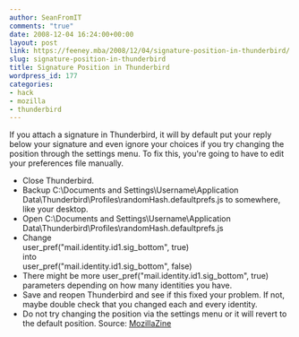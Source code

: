 ```yaml
---
author: SeanFromIT
comments: "true"
date: 2008-12-04 16:24:00+00:00
layout: post
link: https://feeney.mba/2008/12/04/signature-position-in-thunderbird/
slug: signature-position-in-thunderbird
title: Signature Position in Thunderbird
wordpress_id: 177
categories:
- hack
- mozilla
- thunderbird
---
```


If you attach a signature in Thunderbird, it will by default put your reply below your signature and even ignore your choices if you try changing the position through the settings menu. To fix this, you're going to have to edit your preferences file manually.  


  * Close Thunderbird.
  * Backup C:\Documents and Settings\Username\Application Data\Thunderbird\Profiles\randomHash.defaultprefs.js to somewhere, like your desktop.
  * Open C:\Documents and Settings\Username\Application Data\Thunderbird\Profiles\randomHash.defaultprefs.js
  * Change  
user_pref("mail.identity.id1.sig_bottom", true)  
into  
user_pref("mail.identity.id1.sig_bottom", false)
  * There might be more user_pref("mail.identity.id1.sig_bottom", true) parameters depending on how many identities you have.
  * Save and reopen Thunderbird and see if this fixed your problem. If not, maybe double check that you changed each and every identity.
  * Do not try changing the position via the settings menu or it will revert to the default position.
Source: [MozillaZine](http://forums.mozillazine.org/viewtopic.php?f=39&t=270915&start=0&st=0&sk=t&sd=a)
